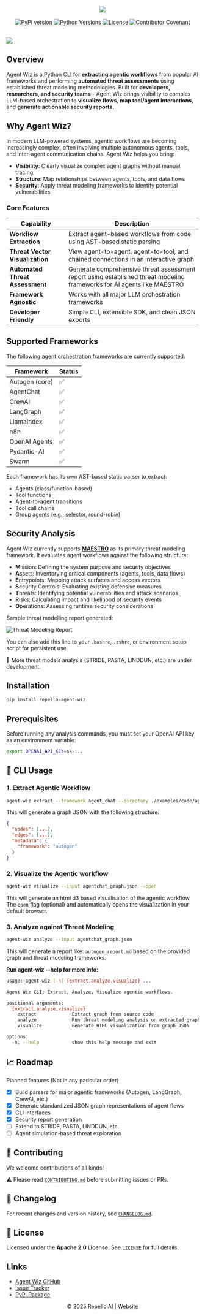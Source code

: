 <div align=center><img src="https://github.com/Repello-AI/Agent-Wiz/raw/master/assets/agent_wiz.png" /></div>
<br />

<div align="center">
  <a href="https://pypi.org/project/repello-agent-wiz/">
    <img src="https://img.shields.io/pypi/v/repello-agent-wiz.svg?color=blue" alt="PyPI version">
  </a>
  <a href="https://pypi.org/project/repello-agent-wiz/">
    <img src="https://img.shields.io/pypi/pyversions/repello-agent-wiz.svg" alt="Python Versions">
  </a>
<!--   <a href="https://github.com/Repello-AI/agent-Wiz/actions">
    <img src="https://img.shields.io/github/actions/workflow/status/Repello-AI/agent-Wiz/python-app.yml?label=build" alt="Build Status">
  </a> -->
  <a href="./LICENSE">
    <img src="https://img.shields.io/github/license/Repello-AI/Agent-Wiz" alt="License">
  </a>
  <a href="code_of_conduct.md">
    <img src="https://img.shields.io/badge/Contributor%20Covenant-2.1-4baaaa.svg" alt="Contributor Covenant">
  </a>
</div>

<br/>


![](https://github.com/Repello-AI/Agent-Wiz/raw/master/assets/example_vis.png)

## Overview
Agent Wiz is a Python CLI for **extracting agentic workflows** from popular AI frameworks and performing **automated threat assessments** using established threat modeling methodologies. Built for **developers, researchers, and security teams** -  Agent Wiz brings visibility to complex LLM-based orchestration to **visualize flows**, **map tool/agent interactions**, and **generate actionable security reports.** 

## Why Agent Wiz?

In modern LLM-powered systems, agentic workflows are becoming increasingly complex, often involving multiple autonomous agents, tools, and inter-agent communication chains. Agent Wiz helps you bring:

- **Visibility**: Clearly visualize complex agent graphs without manual tracing
- **Structure**: Map relationships between agents, tools, and data flows
- **Security**: Apply threat modeling frameworks to identify potential vulnerabilities

### Core Features

| Capability | Description |
|---------|-------------|
| **Workflow Extraction** | Extract agent-based workflows from code using AST-based static parsing |
| **Threat Vector Visualization** | View agent-to-agent, agent-to-tool, and chained connections in an interactive graph |
| **Automated Threat Assessment** | Generate comprehensive threat assessment report using established threat modeling frameworks for AI agents like MAESTRO|
| **Framework Agnostic** | Works with all major LLM orchestration frameworks |
| **Developer Friendly** | Simple CLI, extensible SDK, and clean JSON exports |


## Supported Frameworks

The following agent orchestration frameworks are currently supported:

| Framework         | Status  |
|------------------|---------|
| Autogen (core)    | ✅      |
| AgentChat         | ✅      |
| CrewAI            | ✅      |
| LangGraph         | ✅      |
| LlamaIndex        | ✅      |
| n8n               | ✅      |
| OpenAI Agents     | ✅      |
| Pydantic-AI       | ✅      |
| Swarm             | ✅      |

Each framework has its own AST-based static parser to extract:
- Agents (class/function-based)
- Tool functions
- Agent-to-agent transitions
- Tool call chains
- Group agents (e.g., selector, round-robin)


## Security Analysis

Agent Wiz currently supports [**MAESTRO**](https://cloudsecurityalliance.org/blog/2025/02/06/agentic-ai-threat-modeling-framework-maestro) as its primary threat modeling framework. It evaluates agent workflows against the following structure:

- **M**ission: Defining the system purpose and security objectives
- **A**ssets: Inventorying critical components (agents, tools, data flows)
- **E**ntrypoints: Mapping attack surfaces and access vectors
- **S**ecurity Controls: Evaluating existing defensive measures
- **T**hreats: Identifying potential vulnerabilities and attack scenarios
- **R**isks: Calculating impact and likelihood of security events
- **O**perations: Assessing runtime security considerations

Sample threat modelling report generated:

<img src="https://github.com/Repello-AI/Agent-Wiz/raw/master/assets/example_report.png" alt="Threat Modeling Report" />
<br/>


You can also add this line to your `.bashrc`, `.zshrc`, or environment setup script for persistent use.

🧪 More threat models analysis (STRIDE, PASTA, LINDDUN, etc.) are under development.

## Installation

```bash
pip install repello-agent-wiz
```

## Prerequisites

Before running any analysis commands, you must set your OpenAI API key as an environment variable:

```bash
export OPENAI_API_KEY=sk-...
```

## 🚀 CLI Usage

### 1. Extract Agentic Workflow

```bash
agent-wiz extract --framework agent_chat --directory ./examples/code/agent_chat --output agentchat_graph.json
```

This will generate a graph JSON with the following structure:

```json
{
  "nodes": [...],
  "edges": [...],
  "metadata": {
    "framework": "autogen"
  }
}
```

### 2. Visualize the Agentic workflow
```bash
agent-wiz visualize --input agentchat_graph.json --open
```

This will generate an html d3 based visualisation of the agentic workflow. The `open` flag (optional) and automatically opens the visualization in your default browser.   

### 3. Analyze against Threat Modeling

```bash
agent-wiz analyze --input agentchat_graph.json
```

This will generate a report like:  `autogen_report.md`  based on the provided graph and threat modeling frameworks.

__Run agent-wiz --help for more info:__
```bash
usage: agent-wiz [-h] {extract,analyze,visualize} ...

Agent Wiz CLI: Extract, Analyze, Visualize agentic workflows.

positional arguments:
  {extract,analyze,visualize}
    extract             Extract graph from source code
    analyze             Run threat modeling analysis on extracted graph
    visualize           Generate HTML visualization from graph JSON

options:
  -h, --help            show this help message and exit
```

## 📈 Roadmap
Planned features (Not in any paricular order)
- [x] Build parsers for major agentic frameworks (Autogen, LangGraph, CrewAI, etc.)
- [x] Generate standardized JSON graph representations of agent flows
- [x] CLI interfaces
- [x] Security report generation
- [ ] Extend to STRIDE, PASTA, LINDDUN, etc.
- [ ] Agent simulation-based threat exploration

## 🤝 Contributing

We welcome contributions of all kinds!

⚠️ Please read [`CONTRIBUTING.md`](./CONTRIBUTING.md) before submitting issues or PRs.


## 📜 Changelog

For recent changes and version history, see [`CHANGELOG.md`](./CHANGELOG.md).

## 📄 License

Licensed under the **Apache 2.0 License**. See [`LICENSE`](./LICENSE) for full details.

## Links

- [Agent Wiz GitHub](https://github.com/Repello-AI/Agent-Wiz)
- [Issue Tracker](https://github.com/Repello-AI/Agent-Wiz/issues)
- [PyPI Package](https://pypi.org/project/repello-agent-wiz/)

<p align="center">
© 2025 Repello AI | <a href="https://repello.ai">Website</a> 
</p>
